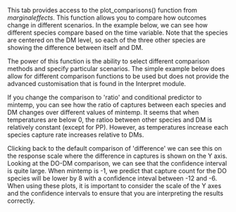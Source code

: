 This tab provides access to the plot\_comparisons() function from _marginaleffects_. This function allows you to compare how outcomes change in different scenarios. In the example below, we can see how different species compare based on the time variable. Note that the species are centered on the DM level, so each of the three other species are showing the difference between itself and DM.


The power of this function is the ability to select different comparison methods and specify particular scenarios. The simple example below does allow for different comparison functions to be used but does not provide the advanced customisation that is found in the Interpret module.

If you change the comparison to 'ratio' and conditional predictor to mintemp, you can see how the ratio of captures between each species and DM changes over different values of mintemp. It seems that when temperatures are below 0, the ratioo between other species and DM is relatively constant (except for PP). However, as temperatures increase each species capture rate increases relative to DMs.

Clicking back to the default comparison of 'difference' we can see this on the response scale where the difference in captures is shown on the Y axis. Looking at the DO-DM comparison, we can see that the confidence interval is quite large. When mintemp is -1, we predict that capture count for the DO species will be lower by 8 with a confidence inteval between -12 and -6. When using these plots, it is important to consider the scale of the Y axes and the confidence intervals to ensure that you are interpreting the results correctly.
